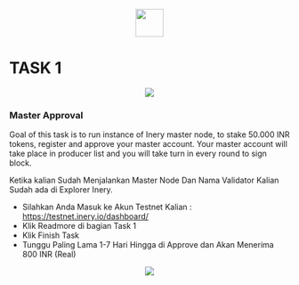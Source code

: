 <p style="font-size:14px" align="right">

<p align="center">
  <img height="50" height="auto" src="https://user-images.githubusercontent.com/38981255/184088981-3f7376ae-7039-4915-98f5-16c3637ccea3.PNG">
</p>

# TASK 1

<p align="center">
  <img height="auto" height="auto" src="https://user-images.githubusercontent.com/38981255/193739358-fb51fd9c-e552-4acf-abfd-7e8bde67c936.JPG">
</p>

### Master Approval

Goal of this task is to run instance of Inery master node, to stake 50.000 INR tokens, register and approve your master account. Your master account will take place in producer list and you will take turn in every round to sign block.

Ketika kalian Sudah Menjalankan Master Node Dan Nama Validator Kalian Sudah ada di Explorer Inery.

- Silahkan Anda Masuk ke Akun Testnet Kalian : https://testnet.inery.io/dashboard/
- Klik Readmore di bagian Task 1
- Klik Finish Task 
- Tunggu Paling Lama 1-7 Hari Hingga di Approve dan Akan Menerima 800 INR (Real)

<p align="center">
  <img height="auto" height="auto" src="https://user-images.githubusercontent.com/38981255/193739879-7a5e2d35-5338-4df9-9708-49996f760cf1.jpg">
</p>

